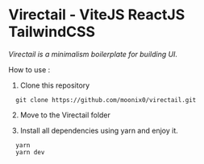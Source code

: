 # Virectail - ViteJS ReactJS TailwindCSS

_Virectail is a minimalism boilerplate for building UI._

How to use :

1. Clone this repository

```
  git clone https://github.com/moonix0/virectail.git
```

2. Move to the Virectail folder

3. Install all dependencies using yarn and enjoy it.

```
  yarn
  yarn dev
```
